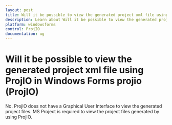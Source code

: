 ```yaml
---
layout: post
title: Will it be possible to view the generated project xml file using ProjIO in Windows Forms projio control | Syncfusion
description: Learn about Will it be possible to view the generated project xml file using ProjIO support in Syncfusion Windows Forms projio (ProjIO) control and more details.
platform: windowsforms
control: ProjIO
documentation: ug
---
```


# Will it be possible to view the generated project xml file using ProjIO in Windows Forms projio (ProjIO)

No. ProjIO does not have a Graphical User Interface to view the generated project files. MS Project is required to view the project files generated by using ProjIO.

